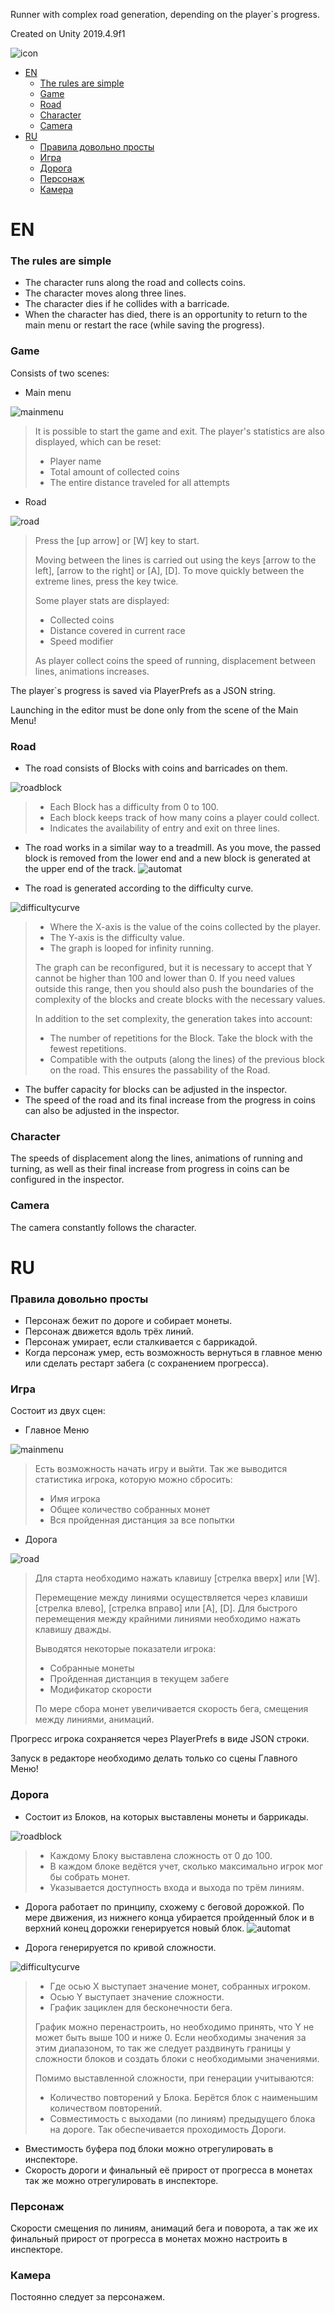 Runner with complex road generation, depending on the player`s progress.

Created on Unity 2019.4.9f1

![icon](https://raw.githubusercontent.com/RomanDAnoshin/Runner/master/Assets/Sprites/Icon.png)

- [EN](#EN)
    - [The rules are simple](#The_rules_are_simple)
    - [Game](#Game)
    - [Road](#Road)
    - [Character](#Character)
    - [Camera](#Camera)
- [RU](#RU)
    - [Правила довольно просты](#The_rules_are_simple_RU)
    - [Игра](#Game_RU)
    - [Дорога](#Road_RU)
    - [Персонаж](#Character_RU)
    - [Камера](#Camera_RU)


# <a id="EN"> EN
### <a id="The_rules_are_simple"> The rules are simple
* The character runs along the road and collects coins.
* The character moves along three lines.
* The character dies if he collides with a barricade.
* When the character has died, there is an opportunity to return to the main menu or restart the race (while saving the progress).

### <a id="Game"> Game
Consists of two scenes:
* Main menu
  
![mainmenu](https://raw.githubusercontent.com/RomanDAnoshin/Runner/master/Readme%20screens/MainMenu.JPG)
> It is possible to start the game and exit.
> The player's statistics are also displayed, which can be reset:
> * Player name
> * Total amount of collected coins
> * The entire distance traveled for all attempts

* Road
  
![road](https://raw.githubusercontent.com/RomanDAnoshin/Runner/master/Readme%20screens/Road.JPG)
> Press the [up arrow] or [W] key to start.
> 
> Moving between the lines is carried out using the keys [arrow to the left], [arrow to the right] or [A], [D].
> To move quickly between the extreme lines, press the key twice.
> 
> Some player stats are displayed:
> * Collected coins
> * Distance covered in current race
> * Speed modifier
> 
> As player collect coins the speed of running, displacement between lines, animations increases.

The player`s progress is saved via PlayerPrefs as a JSON string.

Launching in the editor must be done only from the scene of the Main Menu!

### <a id="Road"> Road
* The road consists of Blocks with coins and barricades on them.
  
![roadblock](https://raw.githubusercontent.com/RomanDAnoshin/Runner/master/Readme%20screens/RoadBlock.JPG)
> * Each Block has a difficulty from 0 to 100.
> * Each block keeps track of how many coins a player could collect.
> * Indicates the availability of entry and exit on three lines.

* The road works in a similar way to a treadmill. As you move, the passed block is removed from the lower end and a new block is generated at the upper end of the track.
![automat](https://upload.wikimedia.org/wikipedia/commons/3/3d/Maquina.png)

* The road is generated according to the difficulty curve.
  
![difficultycurve](https://raw.githubusercontent.com/RomanDAnoshin/Runner/master/Readme%20screens/DifficultyCurve.JPG)
> * Where the X-axis is the value of the coins collected by the player.
> * The Y-axis is the difficulty value.
> * The graph is looped for infinity running.
> 
> The graph can be reconfigured, but it is necessary to accept that Y cannot be higher than 100 and lower than 0. If you need values outside this range, then you should also push the boundaries of the complexity of the blocks and create blocks with the necessary values.
> 
> In addition to the set complexity, the generation takes into account:
> * The number of repetitions for the Block. Take the block with the fewest repetitions.
> * Compatible with the outputs (along the lines) of the previous block on the road. This ensures the passability of the Road.

* The buffer capacity for blocks can be adjusted in the inspector.
* The speed of the road and its final increase from the progress in coins can also be adjusted in the inspector.

### <a id="Character"> Character
The speeds of displacement along the lines, animations of running and turning, as well as their final increase from progress in coins can be configured in the inspector.

### <a id="Camera"> Camera
The camera constantly follows the character.

# <a id="RU"> RU
### <a id="The_rules_are_simple_RU"> Правила довольно просты
* Персонаж бежит по дороге и собирает монеты.
* Персонаж движется вдоль трёх линий.
* Персонаж умирает, если сталкивается с баррикадой.
* Когда персонаж умер, есть возможность вернуться в главное меню или сделать рестарт забега (с сохранением прогресса).

### <a id="Game_RU"> Игра
Состоит из двух сцен:
* Главное Меню
  
![mainmenu](https://raw.githubusercontent.com/RomanDAnoshin/Runner/master/Readme%20screens/MainMenu.JPG)
> Есть возможность начать игру и выйти.
> Так же выводится статистика игрока, которую можно сбросить:
> * Имя игрока
> * Общее количество собранных монет
> * Вся пройденная дистанция за все попытки

* Дорога
  
![road](https://raw.githubusercontent.com/RomanDAnoshin/Runner/master/Readme%20screens/Road.JPG)
> Для старта необходимо нажать клавишу [стрелка вверх] или [W].
> 
> Перемещение между линиями осуществляется через клавиши [стрелка влево], [стрелка вправо] или [A], [D].
> Для быстрого перемещения между крайними линиями необходимо нажать клавишу дважды.
>  
> Выводятся некоторые показатели игрока:
> * Собранные монеты
> * Пройденная дистанция в текущем забеге
> * Модификатор скорости
> 
> По мере сбора монет увеличивается скорость бега, смещения между линиями, анимаций.

Прогресс игрока сохраняется через PlayerPrefs в виде JSON строки.

Запуск в редакторе необходимо делать только со сцены Главного Меню!

### <a id="Road_RU"> Дорога
* Состоит из Блоков, на которых выставлены монеты и баррикады.
  
![roadblock](https://raw.githubusercontent.com/RomanDAnoshin/Runner/master/Readme%20screens/RoadBlock.JPG)
> * Каждому Блоку выставлена сложность от 0 до 100.
> * В каждом блоке ведётся учет, сколько максимально игрок мог бы собрать монет.
> * Указывается доступность входа и выхода по трём линиям.

* Дорога работает по принципу, схожему с беговой дорожкой. По мере движения, из нижнего конца убирается пройденный блок и в верхний конец дорожки генерируется новый блок.
![automat](https://upload.wikimedia.org/wikipedia/commons/3/3d/Maquina.png)

* Дорога генерируется по кривой сложности.
  
![difficultycurve](https://raw.githubusercontent.com/RomanDAnoshin/Runner/master/Readme%20screens/DifficultyCurve.JPG)
> * Где осью Х выступает значение монет, собранных игроком.
> * Осью Y выступает значение сложности.
> * График зациклен для бесконечности бега.
> 
> График можно перенастроить, но необходимо принять, что Y не может быть выше 100 и ниже 0. Если необходимы значения за этим диапазоном, то так же следует раздвинуть границы у сложности блоков и создать блоки с необходимыми значениями.
> 
> Помимо выставленной сложности, при генерации учитываются:
> * Количество повторений у Блока. Берётся блок с наименьшим количеством повторений.
> * Совместимость с выходами (по линиям) предыдущего блока на дороге. Так обеспечивается проходимость Дороги.

* Вместимость буфера под блоки можно отрегулировать в инспекторе.
* Скорость дороги и финальный её прирост от прогресса в монетах так же можно отрегулировать в инспекторе.

### <a id="Character_RU"> Персонаж
Скорости смещения по линиям, анимаций бега и поворота, а так же их финальный прирост от прогресса в монетах можно настроить в инспекторе.

### <a id="Camera_RU"> Камера
Постоянно следует за персонажем.
